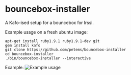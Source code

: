 bouncebox-installer
===================

A Kafo-ised setup for a bouncebox for Irssi.

Example usage on a fresh ubuntu image:
```
apt-get install ruby1.9.1 ruby1.9.1-dev git
gem install kafo
git clone https://github.com/petems/bouncebox-installer
cd bouncebox-installer
./bin/bouncebox-installer --interactive
```

Example: 
![Example usage](http://i.imgur.com/JiDseNC.gif)
